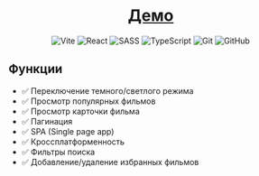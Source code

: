 <div align="center">

# [Демо](https://dibrovgleb.github.io/DibrovGleb-prof-task/)

![Vite](https://img.shields.io/badge/vite-181717?style=for-the-badge&logo=vite&logoColor=FFD62E)
![React](https://img.shields.io/badge/React-181717?style=for-the-badge&logo=react&logoColor=61DAFB)
![SASS](https://img.shields.io/badge/Sass-181717?style=for-the-badge&logo=sass&logoColor=CC6699)
![TypeScript](https://img.shields.io/badge/TypeScript-181717?style=for-the-badge&logo=typescript&logoColor=007ACC)
![Git](https://img.shields.io/badge/-Git-181717?style=for-the-badge&logo=git)
![GitHub](https://img.shields.io/badge/-GitHub-181717?style=for-the-badge&logo=github)

</div>

## Функции

- ✅ Переключение темного/светлого режима
- ✅ Просмотр популярных фильмов
- ✅ Просмотр карточки фильма
- ✅ Пагинация
- ✅ SPA (Single page app)
- ✅ Кроссплатформенность
- ✅ Фильтры поиска
- ✅ Добавление/удаление избранных фильмов
